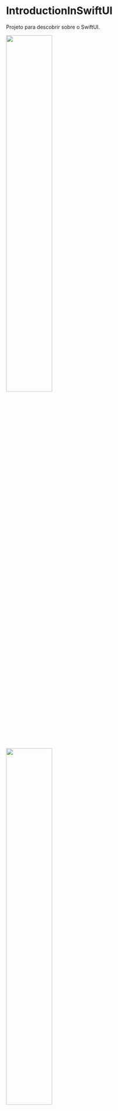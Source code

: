 # IntroductionInSwiftUI
Projeto para descobrir sobre o SwiftUI.

<img src="https://github.com/GustavorDeSousa/Pensamentos/blob/master/screen1.png" width="50%" height="50%">
<img src="https://github.com/GustavorDeSousa/Pensamentos/blob/master/screen2.png" width="50%" height="50%">
